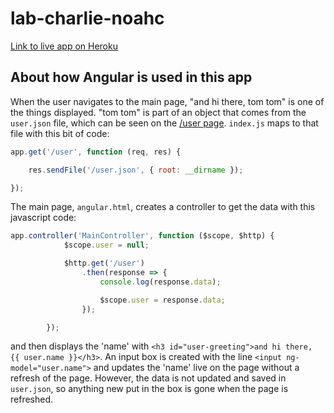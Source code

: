# lab-charlie-noahc
[Link to live app on Heroku](https://lab-charlie-noahc.herokuapp.com/)

## About how Angular is used in this app
When the user navigates to the main page, "and hi there, tom tom" is one of the things displayed. "tom tom" is part of an object that comes from the `user.json` file, which can be seen on the [/user page](https://lab-charlie-noahc.herokuapp.com/user). `index.js` maps to that file with this bit of code:
```javascript
app.get('/user', function (req, res) {

    res.sendFile('/user.json', { root: __dirname });

});
```
The main page, `angular.html`, creates a controller to get the data with this javascript code:
```javascript
app.controller('MainController', function ($scope, $http) {
            $scope.user = null;

            $http.get('/user')
                .then(response => {
                    console.log(response.data);

                    $scope.user = response.data;
                });

        });
```

and then displays the 'name' with ```<h3 id="user-greeting">and hi there, {{ user.name }}</h3>```.
An input box is created with the line ```<input ng-model="user.name">``` and updates the 'name' live on the page without a refresh of the page. However, the data is not updated and saved in `user.json`, so anything new put in the box is gone when the page is refreshed.
